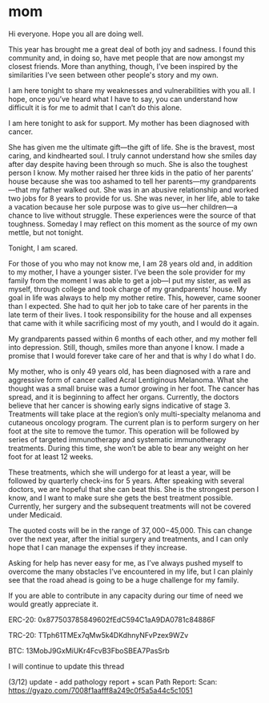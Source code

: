 # mom
Hi everyone. Hope you all are doing well. 

This year has brought me a great deal of both joy and sadness. I found this community and, in doing so, have met people that are now amongst my closest friends. More than anything, though, I’ve been inspired by the similarities I’ve seen between other people's story and my own. 

I am here tonight to share my weaknesses and vulnerabilities with you all. I hope, once you’ve heard what I have to say, you can understand how difficult it is for me to admit that I can’t do this alone. 

I am here tonight to ask for support. My mother has been diagnosed with cancer. 

She has given me the ultimate gift—the gift of life. She is the bravest, most caring, and kindhearted soul. I truly cannot understand how she smiles day after day despite having been through so much. She is also the toughest person I know. My mother raised her three kids in the patio of her parents’ house because she was too ashamed to tell her parents—my grandparents—that my father walked out. She was in an abusive relationship and worked two jobs for 8 years to provide for us. She was never, in her life, able to take a vacation because her sole purpose was to give us—her children—a chance to live without struggle. These experiences were the source of that toughness. 
Someday I may reflect on this moment as the source of my own mettle, but not tonight. 

Tonight, I am scared. 

For those of you who may not know me, I am 28 years old and, in addition to my mother, I have a younger sister. I’ve been the sole provider for my family from the moment I was able to get a job—I put my sister, as well as myself, through college and took charge of my grandparents’ house. My goal in life was always to help my mother retire. This, however, came sooner than I expected. She had to quit her job to take care of her parents in the late term of their lives. I took responsibility for the house and all expenses that came with it while sacrificing most of my youth, and I would do it again. 

My grandparents passed within 6 months of each other, and my mother fell into depression. Still, though, smiles more than anyone I know. I made a promise that I would forever take care of her and that is why I do what I do. 

My mother, who is only 49 years old, has been diagnosed with a rare and aggressive form of cancer called Acral Lentiginous Melanoma. What she thought was a small bruise was a tumor growing in her foot. The cancer has spread, and it is beginning to affect her organs. Currently, the doctors believe that her cancer is showing early signs indicative of stage 3. Treatments will take place at the region’s only multi-specialty melanoma and cutaneous oncology program. The current plan is to perform surgery on her foot at the site to remove the tumor. This operation will be followed by series of targeted immunotherapy and systematic immunotherapy treatments. During this time, she won’t be able to bear any weight on her foot for at least 12 weeks. 

These treatments, which she will undergo for at least a year, will be followed by quarterly check-ins for 5 years. After speaking with several doctors, we are hopeful that she can beat this. She is the strongest person I know, and I want to make sure she gets the best treatment possible. Currently, her surgery and the subsequent treatments will not be covered under Medicaid. 

The quoted costs will be in the range of $37,000-$45,000. This can change over the next year, after the initial surgery and treatments, and I can only hope that I can manage the expenses if they increase. 

Asking for help has never easy for me, as I’ve always pushed myself to overcome the many obstacles I’ve encountered in my life, but I can plainly see that the road ahead is going to be a huge challenge for my family.

If you are able to contribute in any capacity during our time of need we would greatly appreciate it. 

ERC-20: 0x877503785849602fEdC594C1aA9DA0781c84886F

TRC-20: TTph61TMEx7qMw5k4DKdhnyNFvPzex9WZv

BTC: 13MobJ9GxMiUKr4FcvB3FboSBEA7PasSrb


I will continue to update this thread



(3/12) update - add pathology report + scan
Path Report: 
Scan: https://gyazo.com/7008f1aafff8a249c0f5a5a44c5c1051

